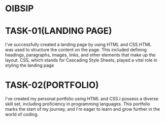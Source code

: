 # OIBSIP
# TASK-01(LANDING PAGE)
I've successfully created a landing page by using HTML and CSS.HTML was used to structure the content on the page. This included defining headings, paragraphs, images, links, and other elements that make up the layout.
CSS, which stands for Cascading Style Sheets, played a vital role in styling the landing page
# TASK-02(PORTFOLIO)
I've created my personal portfolio using HTML and CSS.I possess a diverse skill set, including proficiency in programming languages. This portfolio marks the start of my journey, and I'm eager to learn and grow further in the world of coding. 
